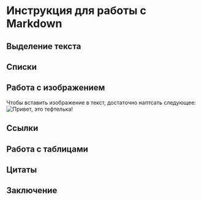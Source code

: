 # Инструкция для работы с Markdown

## Выделение текста

## Списки

## Работа с изображением
Чтобы вставить изображение в текст, достаточно наптсать следующее:
![Привет, это тефтелька!](name.jpg)
## Ссылки

## Работа с таблицами

## Цитаты

## Заключение